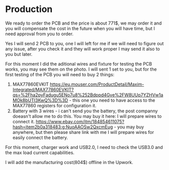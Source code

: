 # Production

We ready to order the PCB and the price is about 771$, we may order it and you will compensate the cost in the future when you will have time, but I need approval from you to order.



Yes I will send 2 PCB to you, one I will left for me if we will need to figure out any issue, after you check it and they will work proper I may send it also to you but later.

For this moment I did the aditional wires and fixture for testing the PCB works, you may see them on the photo. I will sent 1 set to you, but for the first testing of the PCB you will need to buy 2 things:

1. MAX77860EVKIT https://eu.mouser.com/ProductDetail/Maxim-Integrated/MAX77860EVKIT?qs=%2Fha2pyFadugu5ENo7u8%252Bdppd4Gve%2FW8UUp7YZHVw1aMOk8bUTI3KwQ%3D%3D - this one you need to have access to the MAX77860 registers for configuration it.
2. Battery with 3 wires - i can't send you the battery, the post companny doeasn't allow me to do this. You may buy it here: I will prepare wires to connect it. https://www.ebay.com/itm/184854611075?hash=item2b0a318483:g:NuoAAOSw2QxcmEug - you may buy anywhere, but then please share link with me I will prepare wires for easily connect the battery.

For this moment, charger work and USB2.0, I need to check the USB3.0 and the max load current capabilities.

I will add the manufacturing cost(804$) offline in the Upwork.

